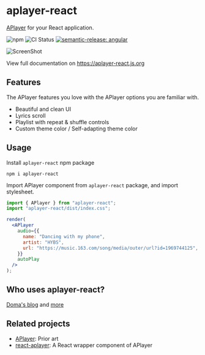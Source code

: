 # aplayer-react

[APlayer](https://aplayer.js.org/) for your React application.

![npm](https://img.shields.io/npm/v/aplayer-react)
![CI Status](https://github.com/SevenOutman/aplayer-react/actions/workflows/ci.yml/badge.svg)
[![semantic-release: angular](https://img.shields.io/badge/semantic--release-angular-e10079?logo=semantic-release)](https://github.com/semantic-release/semantic-release)

![ScreenShot](./screenshot.png)

View full documentation on https://aplayer-react.js.org

## Features

The APlayer features you love with the APlayer options you are familiar with.

- Beautiful and clean UI
- Lyrics scroll
- Playlist with repeat & shuffle controls
- Custom theme color / Self-adapting theme color

## Usage

Install `aplayer-react` npm package

    npm i aplayer-react

Import APlayer component from `aplayer-react` package, and import stylesheet.

```jsx
import { APlayer } from "aplayer-react";
import "aplayer-react/dist/index.css";

render(
  <APlayer
    audio={{
      name: "Dancing with my phone",
      artist: "HYBS",
      url: "https://music.163.com/song/media/outer/url?id=1969744125",
    }}
    autoPlay
  />
);
```

## Who uses aplayer-react?

[Doma's blog](https://doma.land) and [more](https://github.com/SevenOutman/aplayer-react/network/dependents)

## Related projects

- [APlayer](https://github.com/DIYgod/APlayer): Prior art
- [react-aplayer](https://github.com/sabrinaluo/react-aplayer): A React wrapper component of APlayer

